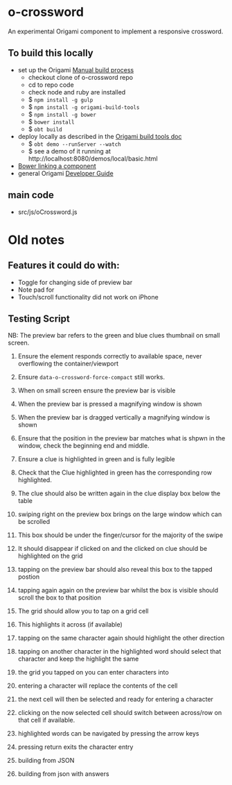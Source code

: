# o-crossword

An experimental Origami component to implement a responsive crossword.

## To build this locally

* set up the Origami [Manual build process](http://origami.ft.com/docs/developer-guide/modules/building-modules/)
   * checkout clone of o-crossword repo
   * cd to repo code
   * check node and ruby are installed
   * $ `npm install -g gulp`
   * $ `npm install -g origami-build-tools`
   * $ `npm install -g bower`
   * $ `bower install`
   * $ `obt build`
* deploy locally as described in the [Origami build tools doc](https://github.com/Financial-Times/origami-build-tools#developing-modules-locally)
   * $ `obt demo --runServer --watch`
   * $ see a demo of it running at http://localhost:8080/demos/local/basic.html
* [Bower linking a component](https://oncletom.io/2013/live-development-bower-component/)
* general Origami [Developer Guide](http://origami.ft.com/docs/developer-guide/)

## main code

* src/js/oCrossword.js

# Old notes

## Features it could do with:

* Toggle for changing side of preview bar
* Note pad for
* Touch/scroll functionality did not work on iPhone

## Testing Script

NB: The preview bar refers to the green and blue clues thumbnail on small screen.

1. Ensure the element responds correctly to available space, never overflowing the container/viewport
1. Ensure `data-o-crossword-force-compact` still works.
1. When on small screen ensure the preview bar is visible

1. When the preview bar is pressed a magnifying window is shown
1. When the preview bar is dragged vertically a magnifying window is shown
1. Ensure that the position in the preview bar matches what is shpwn in the window, check the beginning end and middle.
1. Ensure a clue is highlighted in green and is fully legible
1. Check that the Clue highlighted in green has the corresponding row highlighted.
1. The clue should also be written again in the clue display box below the table
1. swiping right on the preview box brings on the large window which can be scrolled
1. This box should be under the finger/cursor for the majority of the swipe
1. It should disappear if clicked on and the clicked on clue should be highlighted on the grid
1. tapping on the preview bar should also reveal this box to the tapped postion
1. tapping again again on the preview bar whilst the box is visible should scroll the box to that position

1. The grid should allow you to tap on a grid cell
1. This highlights it across (if available)
1. tapping on the same character again should highlight the other direction
1. tapping on another character in the highlighted word should select that character and keep the highlight the same
1. the grid you tapped on you can enter characters into
1. entering a character will replace the contents of the cell
1. the next cell will then be selected and ready for entering a character
1. clicking on the now selected cell should switch between across/row on that cell if available.
1. highlighted words can be navigated by pressing the arrow keys
1. pressing return exits the character entry

1. building from JSON
1. building from json with answers
